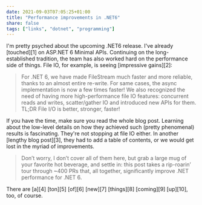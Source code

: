 ```yaml
---
date: 2021-09-03T07:05:25+01:00
title: "Performance improvements in .NET6"
share: false
tags: ["links", "dotnet", "programming"]
---
```

I'm pretty psyched about the upcoming .NET6 release. I've already [touched][1]
on ASP.NET 6 Minimal APIs. Continuing on the long-established tradition, the
team has also worked hard on the performance side of things. File IO, for
example, is seeing [impressive gains][2]:

> For .NET 6, we have made FileStream much faster and more reliable, thanks to
> an almost entire re-write. For same cases, the async implementation is now
> a few times faster! We also recognized the need of having more
> high-performance file IO features: concurrent reads and writes,
> scatter/gather IO and introduced new APIs for them. TL;DR File I/O is better,
> stronger, faster!

If you have the time, make sure you read the whole blog post. Learning about
the low-level details on how they achieved such (pretty phenomenal) results is
fascinating. They're not stopping at file IO either. In another [lengthy blog
post][3], they had to add a table of contents, or we would get lost in the myriad
of improvements.

> Don’t worry, I don’t cover all of them here, but grab a large mug of your
> favorite hot beverage, and settle in: this post takes a rip-roarin’ tour
> through ~400 PRs that, all together, significantly improve .NET performance
> for .NET 6.

There are [a][4] [ton][5] [of][6] [new][7] [things][8] [coming][9] [up][10],
too, of course.

